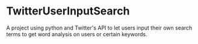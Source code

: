 # TwitterUserInputSearch
A project using python and Twitter's API to let users input their own search terms to get word analysis on users or certain keywords.


